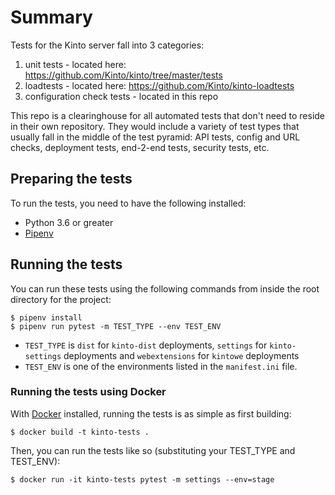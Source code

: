 # Summary
Tests for the Kinto server fall into 3 categories:

1. unit tests - located here: https://github.com/Kinto/kinto/tree/master/tests
2. loadtests - located here:  https://github.com/Kinto/kinto-loadtests
3. configuration check tests - located in this repo

This repo is a clearinghouse for all automated tests that don't need to reside in their own repository.
They would include a variety of test types that usually fall in the middle of the test pyramid:
API tests, config and URL checks, deployment tests, end-2-end tests, security tests, etc.

## Preparing the tests

To run the tests, you need to have the following installed:

* Python 3.6 or greater
* [Pipenv](https://pipenv.readthedocs.io/en/latest/)


## Running the tests

You can run these tests using the following commands from inside the root directory for the project:

```shell
$ pipenv install
$ pipenv run pytest -m TEST_TYPE --env TEST_ENV
```

* `TEST_TYPE` is `dist` for `kinto-dist` deployments, `settings` for `kinto-settings` deployments and `webextensions` for `kintowe` deployments
* `TEST_ENV` is one of the environments listed in the `manifest.ini` file.

### Running the tests using Docker

With [Docker](https://www.docker.com) installed, running the tests is as simple as first building:

```shell
$ docker build -t kinto-tests .
```

Then, you can run the tests like so (substituting your TEST_TYPE and TEST_ENV):
```shell
$ docker run -it kinto-tests pytest -m settings --env=stage
```
